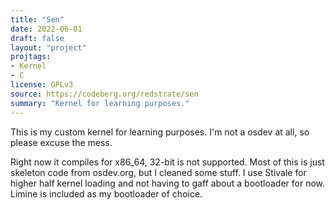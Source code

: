 ```yaml
---
title: "Sen"
date: 2022-06-01
draft: false
layout: "project"
projtags:
- Kernel
- C
license: GPLv3
source: https://codeberg.org/redstrate/sen
summary: "Kernel for learning purposes."
---
```


This is my custom kernel for learning purposes. I'm not a osdev at all, so please excuse the mess.

Right now it compiles for x86_64, 32-bit is not supported. Most of this is just skeleton code from osdev.org, but I cleaned some stuff. I use Stivale for higher half kernel loading and not having to gaff about a bootloader for now. Limine is included as my bootloader of choice.
